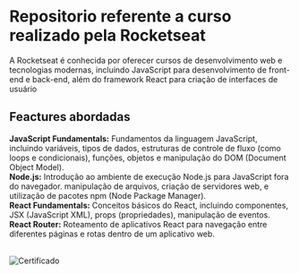<h1>Repositorio referente a curso realizado pela Rocketseat</h1>
A Rocketseat é conhecida por oferecer cursos de desenvolvimento web e tecnologias modernas, incluindo JavaScript para desenvolvimento de front-end e back-end, além do framework React para criação de interfaces de usuário
<br/>
<h2>Feactures abordadas</h2>
<strong> JavaScript Fundamentals:</strong> Fundamentos da linguagem JavaScript, incluindo variáveis, tipos de dados, estruturas de controle de fluxo (como loops e condicionais), funções, objetos e manipulação do DOM (Document Object Model).
<br/>
<strong>Node.js:</strong> Introdução ao ambiente de execução Node.js para JavaScript fora do navegador. manipulação de arquivos, criação de servidores web, e utilização de pacotes npm (Node Package Manager).
<br/>
<strong>React Fundamentals:</strong> Conceitos básicos do React, incluindo componentes, JSX (JavaScript XML), props (propriedades), manipulação de eventos.
<br/>
<strong>React Router:</strong> Roteamento de aplicativos React para navegação entre diferentes páginas e rotas dentro de um aplicativo web.

<br/>
<br/>

![Certificado](https://github.com/matheuszuge/OmniStack11.0/assets/52630140/5c130a98-9f9b-43cd-8c87-e9bb396488dc)
